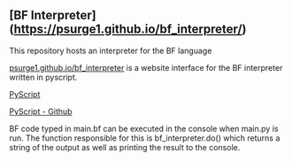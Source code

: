 ## [BF Interpreter] (https://psurge1.github.io/bf_interpreter/)

This repository hosts an interpreter for the BF language

[psurge1.github.io/bf_interpreter](https://psurge1.github.io/bf_interpreter/) is a website interface for the BF interpreter written in pyscript.

[PyScript](https://pyscript.net/)

[PyScript - Github](https://github.com/pyscript/pyscript/)

BF code typed in main.bf can be executed in the console when main.py is run. The function responsible for this is bf_interpreter.do() which returns a string of the output as well as printing the result to the console.
